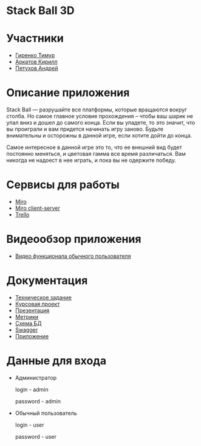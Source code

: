# Stack Ball 3D

# Участники

* [Гиренко Тимур](https://github.com/Timurgirenko)
* [Аркатов Кирилл](https://github.com/Kirill-bangkok)
* [Петухов Андрей](https://github.com/AndrewPetuchov)

# Описание приложения 

Stack Ball — разрушайте все платформы, которые вращаются вокруг столба. Но самое главное условие прохождения – чтобы ваш шарик не упал вниз и дошел до самого конца. Если вы упадете, то это значит, что вы проиграли и вам придется начинать игру заново. Будьте внимательны и осторожны в данной игре, если хотите дойти до конца.

Самое интересное в данной игре это то, что ее внешний вид будет постоянно меняться, и цветовая гамма все время различаться. Вам никогда не надоест в нее играть, и пока вы не одержите победу.

# Сервисы для работы
* [Miro](https://miro.com/app/board/uXjVPPzYRnE=/?share_link_id=6084268424) 
* [Miro client-server](https://miro.com/app/board/uXjVPjUlC1A=/?share_link_id=865339379308) 
* [Trello](https://trello.com/b/EEooHNxa/alcomanager)

# Видеообзор приложения

* [Видео функционала обычного пользователя](https://www.youtube.com/shorts/v4N-mYauCio)

# Документация
* [Техническое задание](https://github.com/ThePerceval/CourseProject/blob/master/Documentation/ТЗ.pdf)
* [Курсовая проект](https://github.com/ThePerceval/CourseProject/blob/master/Documentation/Курсовой%20проект.pdf)
* [Презентация](https://github.com/ThePerceval/CourseProject/blob/master/Documentation/Presentation.pdf)
* [Метрики](https://metrika.yandex.ru/dashboard?group=day&period=month&id=91248958)
* [Схема БД](https://github.com/ThePerceval/CourseProject/blob/master/Documentation/DB.png)
* [Swagger](http://62.33.185.12:8080/swagger-ui/index.html)
* [Приложение](http://62.33.185.12:8080)

# Данные для входа

* Администратор

  login - admin

  password - admin

* Обычный пользователь

  login - user

  password - user
